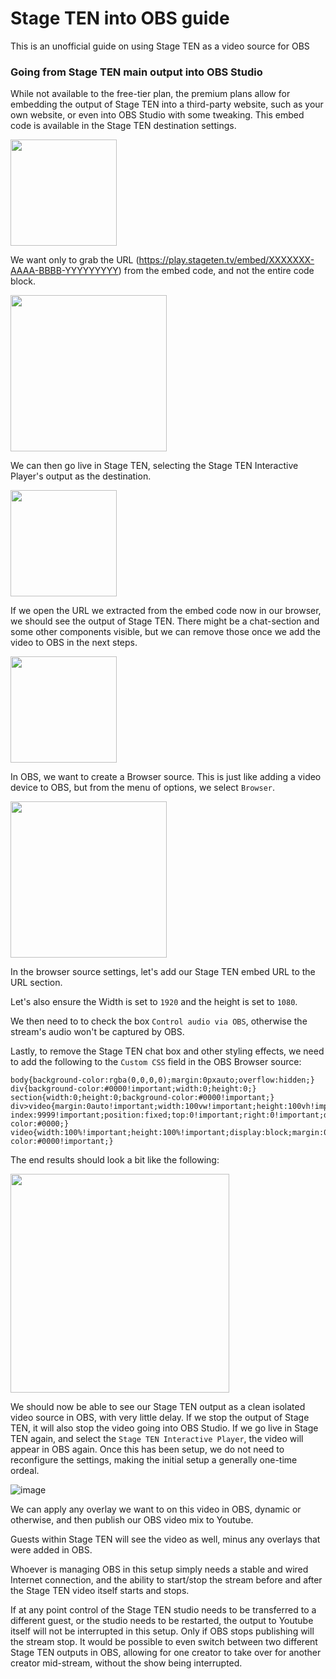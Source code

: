 # Stage TEN into OBS guide

This is an unofficial guide on using Stage TEN as a video source for OBS

### Going from Stage TEN main output into OBS Studio

While not available to the free-tier plan, the premium plans allow for embedding the output of Stage TEN into a third-party website, such as your own website, or even into OBS Studio with some tweaking. This embed code is available in the Stage TEN destination settings.

<img src="https://user-images.githubusercontent.com/2575698/203494522-90279f82-b99b-44f6-9851-90000c7a6835.png" height="170" />

We want only to grab the URL (https://play.stageten.tv/embed/XXXXXXX-AAAA-BBBB-YYYYYYYYY) from the embed code, and not the entire code block.

<img src="https://user-images.githubusercontent.com/2575698/203493911-7b225b92-81a4-40f9-ba47-d51738253aad.png" height="250" />

We can then go live in Stage TEN, selecting the Stage TEN Interactive Player's output as the destination. 

<img src="https://user-images.githubusercontent.com/2575698/203497924-8e9371fc-9098-4409-883d-857fc99e0bbb.png" height="170" />


If we open the URL we extracted from the embed code now in our browser, we should see the output of Stage TEN.  There might be a chat-section and some other components visible, but we can remove those once we add the video to OBS in the next steps.

<img src="https://user-images.githubusercontent.com/2575698/203493652-d81e92f9-e21e-4489-9273-3b8f4863cd16.png" height="170" />


In OBS, we want to create a Browser source. This is just like adding a video device to OBS, but from the menu of options, we select `Browser`.

<img src="https://user-images.githubusercontent.com/2575698/203499296-b34b0a08-7d0f-4948-b2f8-8058c18e2aed.png" height="250" />

In the browser source settings, let's add our Stage TEN embed URL to the URL section.

Let's also ensure the Width is set to `1920` and the height is set to `1080`.

We then need to to check the box `Control audio via OBS`, otherwise the stream's audio won't be captured by OBS.

Lastly, to remove the Stage TEN chat box and other styling effects, we need to add the following to the `Custom CSS` field in the OBS Browser source:
```
body{background-color:rgba(0,0,0,0);margin:0pxauto;overflow:hidden;}
div{background-color:#0000!important;width:0;height:0;}
section{width:0;height:0;background-color:#0000!important;}
div>video{margin:0auto!important;width:100vw!important;height:100vh!important;z-index:9999!important;position:fixed;top:0!important;right:0!important;display:block!important;background-color:#0000;}
video{width:100%!important;height:100%!important;display:block;margin:0auto;padding:0;background-color:#0000!important;}
```

The end results should look a bit like the following:

<img src="https://user-images.githubusercontent.com/2575698/203493136-7c850584-4936-46cc-976b-e27c6e3cd9df.png" width="350" />

We should now be able to see our Stage TEN output as a clean isolated video source in OBS, with very little delay.  If we stop the output of Stage TEN, it will also stop the video going into OBS Studio. If we go live in Stage TEN again, and select the `Stage TEN Interactive Player`, the video will appear in OBS again.  Once this has been setup, we do not need to reconfigure the settings, making the initial setup a generally one-time ordeal.

![image](https://user-images.githubusercontent.com/2575698/203500549-faff82c6-de40-4657-9aae-4ffb70537fbd.png)


We can apply any overlay we want to on this video in OBS, dynamic or otherwise, and then publish our OBS video mix to Youtube.

Guests within Stage TEN will see the video as well, minus any overlays that were added in OBS.

Whoever is managing OBS in this setup simply needs a stable and wired Internet connection, and the ability to start/stop the stream before and after the Stage TEN video itself starts and stops.

If at any point control of the Stage TEN studio needs to be transferred to a different guest, or the studio needs to be restarted, the output to Youtube itself will not be interrupted in this setup. Only if OBS stops publishing will the stream stop.  It would be possible to even switch between two different Stage TEN outputs in OBS, allowing for one creator to take over for another creator mid-stream, without the show being interrupted.



